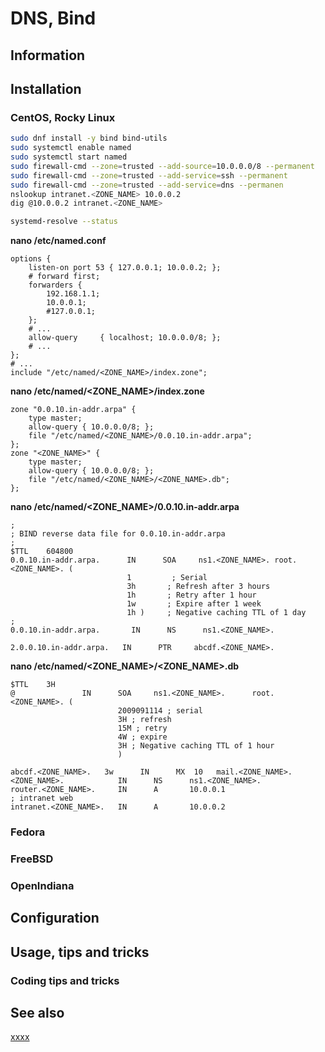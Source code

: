 # DNS, Bind

## Information

## Installation

### CentOS, Rocky Linux

```sh
sudo dnf install -y bind bind-utils
sudo systemctl enable named
sudo systemctl start named
sudo firewall-cmd --zone=trusted --add-source=10.0.0.0/8 --permanent
sudo firewall-cmd --zone=trusted --add-service=ssh --permanent
sudo firewall-cmd --zone=trusted --add-service=dns --permanen
nslookup intranet.<ZONE_NAME> 10.0.0.2
dig @10.0.0.2 intranet.<ZONE_NAME>

systemd-resolve --status
```

**nano /etc/named.conf**

```
options {
	listen-on port 53 { 127.0.0.1; 10.0.0.2; };
	# forward first;
	forwarders {
	    192.168.1.1;
	    10.0.0.1;
	    #127.0.0.1;
	};
	# ...
	allow-query     { localhost; 10.0.0.0/8; };
	# ...
};
# ...
include "/etc/named/<ZONE_NAME>/index.zone";
```

**nano /etc/named/<ZONE_NAME>/index.zone**

```
zone "0.0.10.in-addr.arpa" {
    type master;
    allow-query { 10.0.0.0/8; };
    file "/etc/named/<ZONE_NAME>/0.0.10.in-addr.arpa";
};
zone "<ZONE_NAME>" {
    type master;
    allow-query { 10.0.0.0/8; };
    file "/etc/named/<ZONE_NAME>/<ZONE_NAME>.db";
};

```

**nano /etc/named/<ZONE_NAME>/0.0.10.in-addr.arpa**

```
;
; BIND reverse data file for 0.0.10.in-addr.arpa
;
$TTL    604800
0.0.10.in-addr.arpa.      IN      SOA     ns1.<ZONE_NAME>. root.<ZONE_NAME>. (
                          1         ; Serial
                          3h       ; Refresh after 3 hours
                          1h       ; Retry after 1 hour
                          1w       ; Expire after 1 week
                          1h )     ; Negative caching TTL of 1 day
;
0.0.10.in-addr.arpa.       IN      NS      ns1.<ZONE_NAME>.

2.0.0.10.in-addr.arpa.   IN      PTR     abcdf.<ZONE_NAME>.
```

**nano /etc/named/<ZONE_NAME>/<ZONE_NAME>.db**

```
$TTL    3H
@               IN      SOA     ns1.<ZONE_NAME>.      root.<ZONE_NAME>. (
                        2009091114 ; serial
                        3H ; refresh
                        15M ; retry
                        4W ; expire
                        3H ; Negative caching TTL of 1 hour
                        )

abcdf.<ZONE_NAME>.   3w      IN      MX  10   mail.<ZONE_NAME>.
<ZONE_NAME>.            IN      NS      ns1.<ZONE_NAME>.
router.<ZONE_NAME>.     IN      A       10.0.0.1
; intranet web
intranet.<ZONE_NAME>.   IN      A       10.0.0.2
```

### Fedora

### FreeBSD

### OpenIndiana

## Configuration

## Usage, tips and tricks

### Coding tips and tricks

## See also

[xxxx](http://yyyyy)

